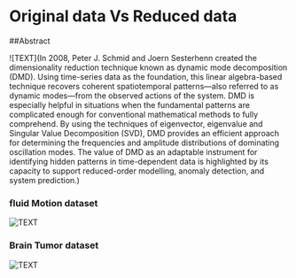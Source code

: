 # Original data Vs Reduced data


##Abstract

![TEXT](In 2008, Peter J. Schmid and Joern Sesterhenn created the dimensionality reduction technique known as dynamic mode decomposition (DMD).
Using time-series data as the foundation, this linear algebra-based technique recovers coherent spatiotemporal patterns—also referred to as dynamic modes—from the observed actions of the system. DMD is especially helpful in situations when the fundamental patterns are complicated enough for conventional mathematical methods to fully comprehend. By using the techniques of eigenvector, eigenvalue and Singular Value Decomposition (SVD), DMD provides an efficient approach for determining the frequencies and amplitude distributions of dominating oscillation modes. The value of DMD as an adaptable instrument for identifying hidden patterns in time-dependent data is highlighted by its capacity to support reduced-order modelling, anomaly detection, and system prediction.)


### fluid Motion dataset

![TEXT](https://cdn.discordapp.com/attachments/1081571558532853971/1180243098173972480/image.png?ex=657cb60a&is=656a410a&hm=c673f387c7a99cd2cba91c0b6c110881bb7de196359ba1fcb7c709fc1938e197&)

### Brain Tumor dataset

![TEXT](https://cdn.discordapp.com/attachments/1081571558532853971/1180245038693892216/Screenshot_2023-12-02_020150.png?ex=657cb7d9&is=656a42d9&hm=e2458da0405ebb43287a8bfb91ddf61e12953680dd2a2372bd62c6792e8ce4f1&)